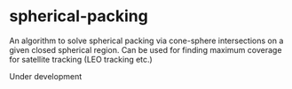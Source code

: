 spherical-packing
=================

An algorithm to solve spherical packing via cone-sphere intersections on a given closed spherical region. Can be used for finding maximum coverage for satellite tracking (LEO tracking etc.)

Under development
